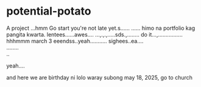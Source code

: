 # potential-potato
A project
...hmm
Go start you're not late yet.s......
......
himo na portfolio kag pangita kwarta. lentees......awes....
...,.,.,.....sds.,........
do it...,................
 hhhmmm march 3 eeendss..yeah...........
 sighees..ea....
 <br>........
 <br>..

 yeah....

 and here we are birthday ni lolo waray subong may 18, 2025, go to church
<!-- I will start today freelancing and VA help meqq..

help me help me helpppp..

mashed potato
heyy

hello. s.

